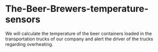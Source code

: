 # The-Beer-Brewers-temperature-sensors
We will calculate the temperature of the beer containers loaded in the transportation trucks of our company and alert the driver of the trucks regarding overheating.
